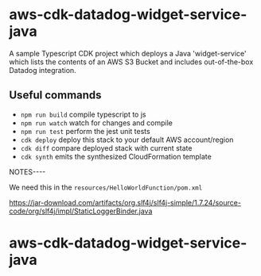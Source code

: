 # aws-cdk-datadog-widget-service-java

A sample Typescript CDK project which deploys a Java 'widget-service' which
lists the contents of an AWS S3 Bucket and includes out-of-the-box Datadog
integration.


## Useful commands

* `npm run build`   compile typescript to js
* `npm run watch`   watch for changes and compile
* `npm run test`    perform the jest unit tests
* `cdk deploy`      deploy this stack to your default AWS account/region
* `cdk diff`        compare deployed stack with current state
* `cdk synth`       emits the synthesized CloudFormation template


NOTES----

We need this in the `resources/HelloWorldFunction/pom.xml`

https://jar-download.com/artifacts/org.slf4j/slf4j-simple/1.7.24/source-code/org/slf4j/impl/StaticLoggerBinder.java

# aws-cdk-datadog-widget-service-java
